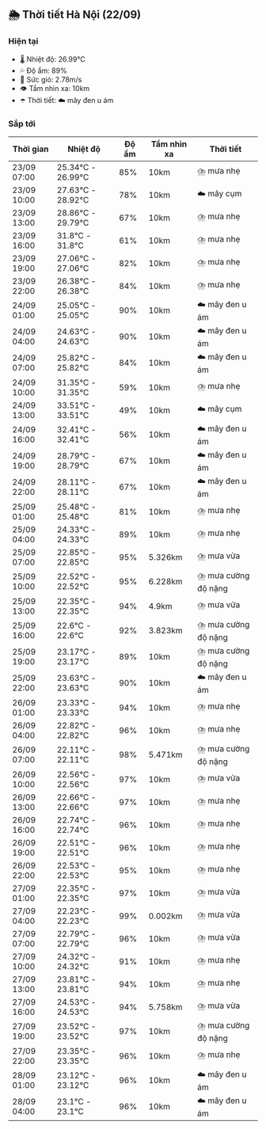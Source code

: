 ## 🌦️ Thời tiết Hà Nội (22/09)

### Hiện tại

- 🌡️ Nhiệt độ: 26.99℃
- 💦 Độ ẩm: 89%
- 💨 Sức gió: 2.78m/s
- 👁️ Tầm nhìn xa: 10km
- ☂️ Thời tiết: ☁️ mây đen u ám

### Sắp tới

| Thời gian | Nhiệt độ | Độ ẩm | Tầm nhìn xa | Thời tiết |
| --- | --- | --- | --- | --- |
| 23/09 07:00 | 25.34℃ - 26.99℃ | 85% | 10km | ⛈️ mưa nhẹ |
| 23/09 10:00 | 27.63℃ - 28.92℃ | 78% | 10km | ☁️ mây cụm |
| 23/09 13:00 | 28.86℃ - 29.79℃ | 67% | 10km | ⛈️ mưa nhẹ |
| 23/09 16:00 | 31.8℃ - 31.8℃ | 61% | 10km | ⛈️ mưa nhẹ |
| 23/09 19:00 | 27.06℃ - 27.06℃ | 82% | 10km | ⛈️ mưa nhẹ |
| 23/09 22:00 | 26.38℃ - 26.38℃ | 84% | 10km | ⛈️ mưa nhẹ |
| 24/09 01:00 | 25.05℃ - 25.05℃ | 90% | 10km | ☁️ mây đen u ám |
| 24/09 04:00 | 24.63℃ - 24.63℃ | 90% | 10km | ☁️ mây đen u ám |
| 24/09 07:00 | 25.82℃ - 25.82℃ | 84% | 10km | ☁️ mây đen u ám |
| 24/09 10:00 | 31.35℃ - 31.35℃ | 59% | 10km | ⛈️ mưa nhẹ |
| 24/09 13:00 | 33.51℃ - 33.51℃ | 49% | 10km | ☁️ mây cụm |
| 24/09 16:00 | 32.41℃ - 32.41℃ | 56% | 10km | ☁️ mây đen u ám |
| 24/09 19:00 | 28.79℃ - 28.79℃ | 67% | 10km | ☁️ mây đen u ám |
| 24/09 22:00 | 28.11℃ - 28.11℃ | 67% | 10km | ☁️ mây đen u ám |
| 25/09 01:00 | 25.48℃ - 25.48℃ | 81% | 10km | ⛈️ mưa nhẹ |
| 25/09 04:00 | 24.33℃ - 24.33℃ | 89% | 10km | ⛈️ mưa nhẹ |
| 25/09 07:00 | 22.85℃ - 22.85℃ | 95% | 5.326km | ⛈️ mưa vừa |
| 25/09 10:00 | 22.52℃ - 22.52℃ | 95% | 6.228km | ⛈️ mưa cường độ nặng |
| 25/09 13:00 | 22.35℃ - 22.35℃ | 94% | 4.9km | ⛈️ mưa vừa |
| 25/09 16:00 | 22.6℃ - 22.6℃ | 92% | 3.823km | ⛈️ mưa cường độ nặng |
| 25/09 19:00 | 23.17℃ - 23.17℃ | 89% | 10km | ⛈️ mưa cường độ nặng |
| 25/09 22:00 | 23.63℃ - 23.63℃ | 90% | 10km | ☁️ mây đen u ám |
| 26/09 01:00 | 23.33℃ - 23.33℃ | 94% | 10km | ⛈️ mưa nhẹ |
| 26/09 04:00 | 22.82℃ - 22.82℃ | 96% | 10km | ⛈️ mưa nhẹ |
| 26/09 07:00 | 22.11℃ - 22.11℃ | 98% | 5.471km | ⛈️ mưa cường độ nặng |
| 26/09 10:00 | 22.56℃ - 22.56℃ | 97% | 10km | ⛈️ mưa vừa |
| 26/09 13:00 | 22.66℃ - 22.66℃ | 97% | 10km | ⛈️ mưa nhẹ |
| 26/09 16:00 | 22.74℃ - 22.74℃ | 96% | 10km | ⛈️ mưa nhẹ |
| 26/09 19:00 | 22.51℃ - 22.51℃ | 96% | 10km | ⛈️ mưa nhẹ |
| 26/09 22:00 | 22.53℃ - 22.53℃ | 95% | 10km | ⛈️ mưa nhẹ |
| 27/09 01:00 | 22.35℃ - 22.35℃ | 97% | 10km | ⛈️ mưa vừa |
| 27/09 04:00 | 22.23℃ - 22.23℃ | 99% | 0.002km | ⛈️ mưa vừa |
| 27/09 07:00 | 22.79℃ - 22.79℃ | 96% | 10km | ⛈️ mưa vừa |
| 27/09 10:00 | 24.32℃ - 24.32℃ | 91% | 10km | ⛈️ mưa nhẹ |
| 27/09 13:00 | 23.81℃ - 23.81℃ | 94% | 10km | ⛈️ mưa nhẹ |
| 27/09 16:00 | 24.53℃ - 24.53℃ | 94% | 5.758km | ⛈️ mưa vừa |
| 27/09 19:00 | 23.52℃ - 23.52℃ | 97% | 10km | ⛈️ mưa cường độ nặng |
| 27/09 22:00 | 23.35℃ - 23.35℃ | 96% | 10km | ⛈️ mưa nhẹ |
| 28/09 01:00 | 23.12℃ - 23.12℃ | 96% | 10km | ☁️ mây đen u ám |
| 28/09 04:00 | 23.1℃ - 23.1℃ | 96% | 10km | ☁️ mây đen u ám |
